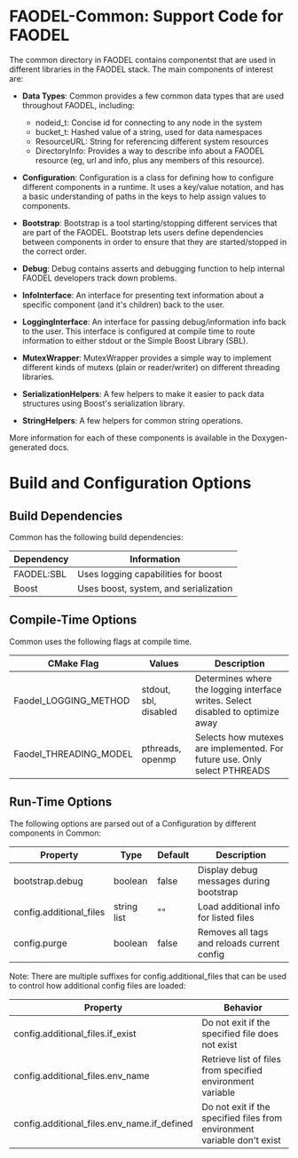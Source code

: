 FAODEL-Common: Support Code for FAODEL
======================================

The common directory in FAODEL contains componentst that are used in
different libraries in the FAODEL stack. The main components of
interest are:

- **Data Types**: Common provides a few common data types that are
    used throughout FAODEL, including:
    - nodeid_t: Concise id for connecting to any node in the system
    - bucket_t: Hashed value of a string, used for data namespaces
    - ResourceURL: String for referencing different system resources
    - DirectoryInfo: Provides a way to describe info about a FAODEL
      resource (eg, url and info, plus any members of this resource).

- **Configuration**: Configuration is a class for defining how to
    configure different components in a runtime. It uses a key/value
    notation, and has a basic understanding of paths in the keys to
    help assign values to components.

- **Bootstrap**: Bootstrap is a tool starting/stopping different
    services that are part of the FAODEL. Bootstrap lets users
    define dependencies between components in order to ensure that they
    are started/stopped in the correct order.

- **Debug**: Debug contains asserts and debugging function to help
    internal FAODEL developers track down problems.

- **InfoInterface**: An interface for presenting text information about a
    specific component (and it's children) back to the user.

- **LoggingInterface**: An interface for passing debug/information
    info back to the user. This interface is configured at compile time
    to route information to either stdout or the Simple Boost
    Library (SBL).

- **MutexWrapper**: MutexWrapper provides a simple way to implement
    different kinds of mutexs (plain or reader/writer) on different threading
    libraries.

- **SerializationHelpers**: A few helpers to make it easier to pack
    data structures using Boost's serialization library.

- **StringHelpers**: A few helpers for common string operations.

More information for each of these components is available in the
Doxygen-generated docs.




Build and Configuration Options
===============================

Build Dependencies
------------------

Common has the following build dependencies:

| Dependency | Information                           |
| ---------- | ------------------------------------- |
| FAODEL:SBL | Uses logging capabilities for boost   |
| Boost      | Uses boost, system, and serialization |


Compile-Time Options
--------------------

Common uses the following flags at compile time.

| CMake Flag             | Values                 |Description                                                                      |
| ---------------------- | -----------------------|-------------------------------------------------------------------------------- |
| Faodel_LOGGING_METHOD  | stdout, sbl, disabled  | Determines where the logging interface writes. Select disabled to optimize away |
| Faodel_THREADING_MODEL | pthreads, openmp       | Selects how mutexes are implemented. For future use. Only select PTHREADS       |


Run-Time Options
----------------

The following options are parsed out of a Configuration by different
components in Common:

| Property                | Type        | Default | Description                                  |
| ------------------      | ----------- | ------- | -------------------------------------------- |
| bootstrap.debug         | boolean     | false   | Display debug messages during bootstrap      |
| config.additional_files | string list | ""      | Load additional info for listed files        |
| config.purge            | boolean     | false   | Removes all tags and reloads current config  |

Note: There are multiple suffixes for config.additional_files that can
be used to control how additional config files are loaded:

| Property                                    | Behavior                                                                 |
| --------                                    | --------                                                                 |
| config.additional_files.if_exist            | Do not exit if the specified file does not exist                         |
| config.additional_files.env_name            | Retrieve list of files from specified environment variable               |
| config.additional_files.env_name.if_defined | Do not exit if the specified files from environment variable don't exist |

